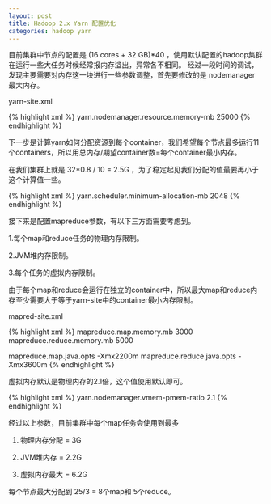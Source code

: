 ```yaml
---
layout: post
title: Hadoop 2.x Yarn 配置优化
categories: hadoop yarn
---
```


目前集群中节点的配置是 (16 cores + 32 GB)*40 ，使用默认配置的hadoop集群在运行一些大任务时候经常报内存溢出，异常各不相同。
经过一段时间的调试，发现主要需要对内存这一块进行一些参数调整，首先要修改的是 nodemanager 最大内存。

yarn-site.xml

{% highlight xml %}
<name>yarn.nodemanager.resource.memory-mb</name>
<value>25000</value>
{% endhighlight %}


下一步是计算yarn如何分配资源到每个container，我们希望每个节点最多运行11个containers，所以用总内存/期望container数=每个container最小内存。

在我们集群上就是 32*0.8 / 10 = 2.5G ，为了稳定起见我们分配的值最要再小于这个计算值一些。

{% highlight xml %}
<name>yarn.scheduler.minimum-allocation-mb</name>
<value>2048</value>
{% endhighlight %}

接下来是配置mapreduce参数，有以下三方面需要考虑到。

1.每个map和reduce任务的物理内存限制。

2.JVM堆内存限制。

3.每个任务的虚拟内存限制。


由于每个map和reduce会运行在独立的container中，所以最大map和reduce内存至少需要大于等于yarn-site中的container最小内存限制。

mapred-site.xml

{% highlight xml %}
<name>mapreduce.map.memory.mb</name>
<value>3000</value>
<name>mapreduce.reduce.memory.mb</name>
<value>5000</value>

<name>mapreduce.map.java.opts</name>
<value>-Xmx2200m</value>
<name>mapreduce.reduce.java.opts</name>
<value>-Xmx3600m</value>
{% endhighlight %}

虚拟内存默认是物理内存的2.1倍，这个值使用默认即可。

{% highlight xml %}
<name>yarn.nodemanager.vmem-pmem-ratio</name>
<value>2.1</value>
{% endhighlight %}

经过以上参数，目前集群中每个map任务会使用到最多

1. 物理内存分配 = 3G

2. JVM堆内存 = 2.2G

3. 虚拟内存最大 = 6.2G

每个节点最大分配到 25/3 = 8个map和 5个reduce。
